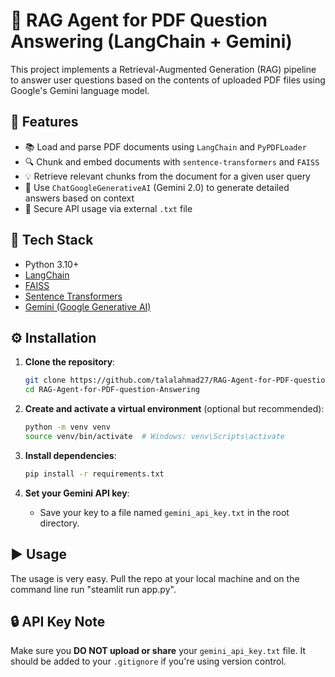 
# 📄 RAG Agent for PDF Question Answering (LangChain + Gemini)

This project implements a Retrieval-Augmented Generation (RAG) pipeline to answer user questions based on the contents of uploaded PDF files using Google's Gemini language model.

## 🚀 Features

- 📚 Load and parse PDF documents using `LangChain` and `PyPDFLoader`
- 🔍 Chunk and embed documents with `sentence-transformers` and `FAISS`
- 💡 Retrieve relevant chunks from the document for a given user query
- 🤖 Use `ChatGoogleGenerativeAI` (Gemini 2.0) to generate detailed answers based on context
- 🔐 Secure API usage via external `.txt` file

## 🧰 Tech Stack

- Python 3.10+
- [LangChain](https://python.langchain.com/)
- [FAISS](https://github.com/facebookresearch/faiss)
- [Sentence Transformers](https://www.sbert.net/)
- [Gemini (Google Generative AI)](https://ai.google.dev/)


## ⚙️ Installation

1. **Clone the repository**:
   ```bash
   git clone https://github.com/talalahmad27/RAG-Agent-for-PDF-question-Answering.git
   cd RAG-Agent-for-PDF-question-Answering
   ```

2. **Create and activate a virtual environment** (optional but recommended):
   ```bash
   python -m venv venv
   source venv/bin/activate  # Windows: venv\Scripts\activate
   ```

3. **Install dependencies**:
   ```bash
   pip install -r requirements.txt
   ```

4. **Set your Gemini API key**:
   - Save your key to a file named `gemini_api_key.txt` in the root directory.

## ▶️ Usage

The usage is very easy. Pull the repo at your local machine and on the command line run "steamlit run app.py".
## 🔒 API Key Note

Make sure you **DO NOT upload or share** your `gemini_api_key.txt` file. It should be added to your `.gitignore` if you're using version control.

